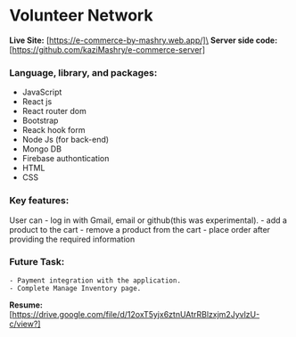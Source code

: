 # Volunteer Network
**Live Site:** [https://e-commerce-by-mashry.web.app/]\
**Server side code:** [https://github.com/kaziMashry/e-commerce-server]

### Language, library, and packages:
- JavaScript
- React js
- React router dom
- Bootstrap
- Reack hook form
- Node Js (for back-end)
- Mongo DB
- Firebase authontication
- HTML
- CSS

### Key features:
User can
    - log in with Gmail, email or github(this was experimental).
    - add a product to the cart 
    - remove a product from the cart
    - place order after providing the required information

### Future Task:
    - Payment integration with the application.
    - Complete Manage Inventory page.

**Resume:** [https://drive.google.com/file/d/12oxT5yjx6ztnUAtrRBlzxjm2JyvlzU-c/view?]